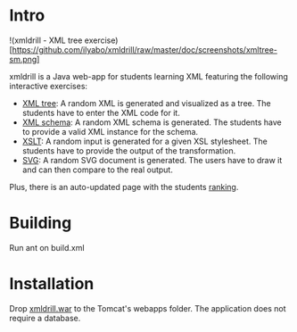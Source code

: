 Intro
=====

!(xmldrill - XML tree exercise)[https://github.com/ilyabo/xmldrill/raw/master/doc/screenshots/xmltree-sm.png]

xmldrill is a Java web-app for students learning XML featuring the following interactive exercises:

- [XML tree](https://github.com/ilyabo/xmldrill/raw/master/doc/screenshots/xmltree-compare.png): A random XML is generated and visualized as a tree. The students have to enter the XML code for it.
- [XML schema](https://github.com/ilyabo/xmldrill/raw/master/doc/screenshots/xmlschema.png): A random XML schema is generated. The students have to provide a valid XML instance for the schema. 
- [XSLT](https://github.com/ilyabo/xmldrill/raw/master/doc/screenshots/xslt.png): A random input is generated for a given XSL stylesheet. The students have to provide the output of the transformation. 
- [SVG](https://github.com/ilyabo/xmldrill/raw/master/doc/screenshots/svg.png): A random SVG document is generated. The users have to draw it and can then compare to the real output. 


Plus, there is an auto-updated page with the students [ranking](https://github.com/ilyabo/xmldrill/raw/master/doc/screenshots/ranking.png).


Building
========
Run ant on build.xml 


Installation
============
Drop [xmldrill.war](https://github.com/downloads/ilyabo/xmldrill/xmldrill.war) to the Tomcat's webapps folder. The application does not require a database. 


